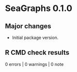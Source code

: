 # SeaGraphs 0.1.0

## Major changes

- Initial package version.

## R CMD check results

0 errors | 0 warnings | 0 note
